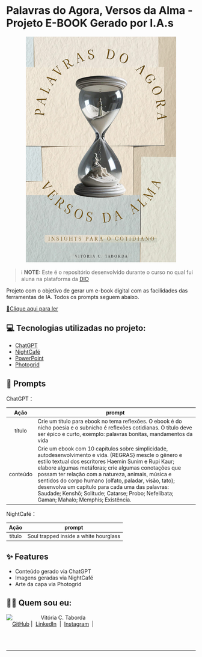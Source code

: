 # Palavras do Agora, Versos da Alma - Projeto E-BOOK Gerado por I.A.s

<p align="center">
<img 
    src="https://github.com/vicataborda/e-book-palavras-do-agora-versos-da-alma-Vitoria-C-Taborda/blob/main/capa%20ebook.jpg"
    width="400"  
/>
</p>

 > ℹ️ **NOTE:** Este é o repositório desenvolvido durante o curso no qual fui aluna na plataforma da [DIO](https://dio.me)

Projeto com o objetivo de gerar um e-book digital com as facilidades das ferramentas de IA. Todos os prompts
seguem abaixo.

<a href="https://github.com/vicataborda/e-book-palavras-do-agora-versos-da-alma-Vitoria-C-Taborda/blob/main/Ebook%20-%20Palavras%20do%20agora%20Versos%20da%20alma%20v2.pdf" title="View PDF now"> 📕Clique aqui para ler</a>

## 💻 Tecnologias utilizadas no projeto:

- [ChatGPT](https://chat.openai.com/) 
- [NightCafé](https://creator.nightcafe.studio/)
- [PowerPoint](https://www.microsoft.com/en/microsoft-365/powerpoint)
- [Photogrid](https://www.photogrid.app/pt/)

## 🧠 Prompts


ChatGPT：

|   Ação   | prompt                                                                                                                                                                                                                                                                         |
| :------: | ------------------------------------------------------------------------------------------------------------------------------------------------------------------------------------------------------------------------------------------------------------------------------ |
|  título  | Crie um título para ebook no tema reflexões. O ebook é do nicho poesia e o subnicho é reflexões cotidianas. O título deve ser épico e curto, exemplo: palavras bonitas, mandamentos da vida  |                                                      |
| conteúdo | Crie um ebook com 10 capítulos sobre simplicidade, autodesenvolvimento e vida. {REGRAS} mescle o gênero e estilo textual dos escritores Haemin Sunim e Rupi Kaur; elabore algumas metáforas; crie algumas conotações que possam ter relação com a natureza, animais, música e sentidos do corpo humano (olfato, paladar, visão, tato); desenvolva um capítulo para cada uma das palavras: Saudade; Kenshō; Solitude; Catarse; Probo; Nefelíbata; Gaman; Mahalo; Memphis; Existência. |


NightCafé：

|  Ação  | prompt                                                                                 |
| :----: | -------------------------------------------------------------------------------------- |
| título | Soul trapped inside a white hourglass |

## ✨ Features

- Conteúdo gerado via ChatGPT
- Imagens geradas via NightCafé
- Arte da capa via Photogrid


## 👨‍💻 Quem sou eu:

<p>
    <img 
      align=left 
      margin=10 
      width=80 
      src="https://avatars.githubusercontent.com/u/191050453?v=4"
    />
    <p>&nbsp&nbsp&nbspVitória C. Taborda<br>
    &nbsp&nbsp&nbsp
    <a href="https://github.com/vicataborda">
    GitHub</a>&nbsp;|&nbsp;
    <a href="https://www.linkedin.com/in/vitoriactaborda/">LinkedIn</a>
&nbsp;|&nbsp;
    <a href="https://www.instagram.com/imvictab/">
    Instagram</a>
&nbsp;|&nbsp;</p>
</p>
<br/><br/>
<p>

---
